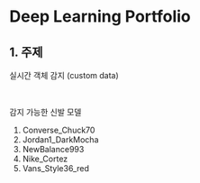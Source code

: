 # **Deep Learning Portfolio**

## 1. 주제
실시간 객체 감지 (custom data)

<br>

감지 가능한 신발 모델
1. Converse_Chuck70
2. Jordan1_DarkMocha
3. NewBalance993
4. Nike_Cortez
5. Vans_Style36_red

